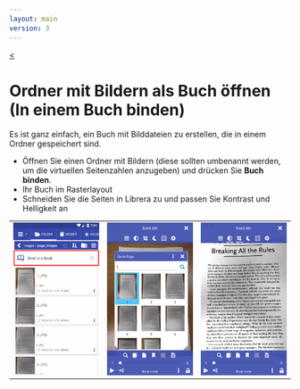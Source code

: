 ```yaml
---
layout: main
version: 3
---
```

[<](/wiki/faq/de)

# Ordner mit Bildern als Buch öffnen (In einem Buch binden)
Es ist ganz einfach, ein Buch mit Bilddateien zu erstellen, die in einem Ordner gespeichert sind.


* Öffnen Sie einen Ordner mit Bildern (diese sollten umbenannt werden, um die virtuellen Seitenzahlen anzugeben) und drücken Sie **Buch binden**.
* Ihr Buch im Rasterlayout
* Schneiden Sie die Seiten in Librera zu und passen Sie Kontrast und Helligkeit an

||||
|-|-|-|
|![](1.png)|![](2.png)|![](3.png)|


